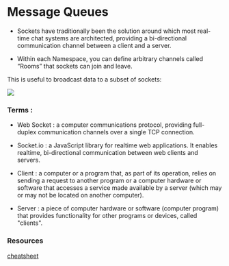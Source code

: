 # Message Queues

- Sockets have traditionally been the solution around which most real-time chat systems are architected, providing a bi-directional communication channel between a client and a server.

- Within each Namespace, you can define arbitrary channels called “Rooms” that sockets can join and leave.

This is useful to broadcast data to a subset of sockets:

![](https://socket.io/images/rooms.png)
### Terms :

- Web Socket : a computer communications protocol, providing full-duplex communication channels over a single TCP connection.

- Socket.io : a JavaScript library for realtime web applications. It enables realtime, bi-directional communication between web clients and servers. 

- Client : a computer or a program that, as part of its operation, relies on sending a request to another program or a computer hardware or software that accesses a service made available by a server (which may or may not be located on another computer).

- Server : a piece of computer hardware or software (computer program) that provides functionality for other programs or devices, called "clients".

### Resources

[cheatsheet](https://socket.io/docs/emit-cheatsheet/)